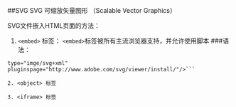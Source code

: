 ##SVG
SVG 可缩放矢量图形 （Scalable Vector Graphics）

SVG文件嵌入HTML页面的方法：
1. ```<embed>``` 标签： ```<embed>```标签被所有主流浏览器支持，并允许使用脚本
###语法：

```<embed src="rect.svg" width="300" height="200"
type="imge/svg+xml"
pluginspage="http://www.adobe.com/svg/viewer/install/"/>```

2. <object> 标签

3. <iframe> 标签